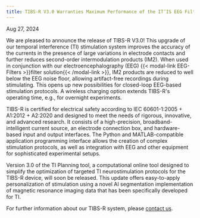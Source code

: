 ```yaml
---
title: TIBS-R V3.0 Warranties Maximum Performance of the IT’IS EEG Filters
---
```


Aug 27, 2024

We are pleased to announce the release of TIBS-R V3.0! This upgrade of our temporal interference (TI) stimulation system improves the accuracy of the currents in the presence of large variations in electrode contacts and further reduces second-order intermodulation products (IM2). When used in conjunction with our electroencephalography (EEG) {{< modal-link EEG-Filters >}}filter solution{{< /modal-link >}}, IM2 products are reduced to well below the EEG noise floor, allowing artifact-free recordings during stimulating. This opens up new possibilities for closed-loop EEG-based stimulation protocols. A wireless charging option extends TIBS-R's operating time, e.g., for overnight experiments.

TIBS-R is certified for electrical safety according to IEC 60601-1:2005 + A1:2012 + A2:2020 and designed to meet the needs of rigorous, innovative, and advanced research. It consists of a high-precision, broadband-intelligent current source, an electrode connection box, and hardware-based input and output interfaces. The Python and MATLAB-compatible application programming interface allows the creation of complex stimulation protocols, as well as integration with EEG and other equipment for sophisticated experimental setups.

Version 3.0 of the TI Planning tool, a computational online tool designed to simplify the optimization of targeted TI neurostimulation protocols for the TIBS-R device, will soon be released. This update offers easy-to-apply personalization of stimulation using a novel AI segmentation implementation of magnetic resonance imaging data that has been specifically developed for TI.

For further information about our TIBS-R system, please [contact us](mailto:eap@temporalinterference.com).
